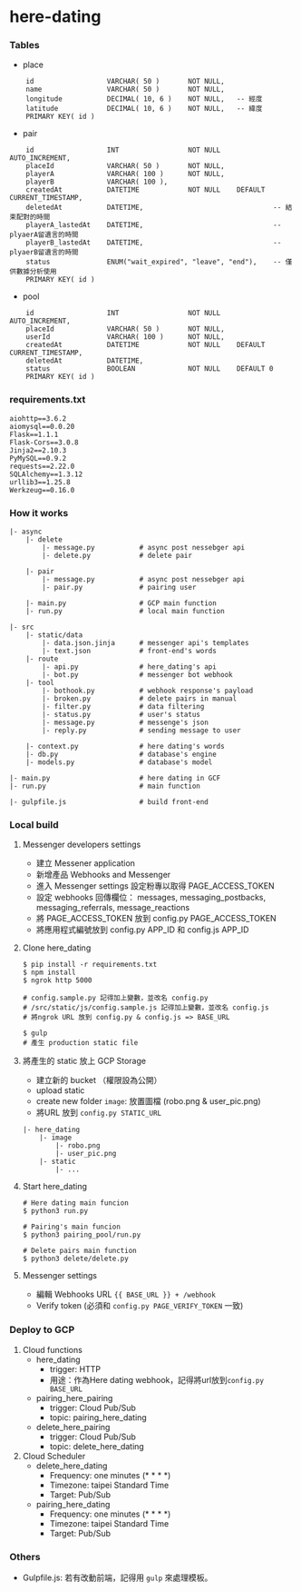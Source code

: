 # here-dating

### Tables
- place
```
    id                  VARCHAR( 50 )       NOT NULL,
    name                VARCHAR( 50 )       NOT NULL,
    longitude           DECIMAL( 10, 6 )    NOT NULL,   -- 經度
    latitude            DECIMAL( 10, 6 )    NOT NULL,   -- 緯度
    PRIMARY KEY( id )
```
- pair
```
    id                  INT                 NOT NULL    AUTO_INCREMENT,
    placeId             VARCHAR( 50 )       NOT NULL,
    playerA             VARCHAR( 100 )      NOT NULL,
    playerB             VARCHAR( 100 ),
    createdAt           DATETIME        	NOT NULL    DEFAULT  CURRENT_TIMESTAMP,
    deletedAt           DATETIME,                                -- 結束配對的時間
    playerA_lastedAt    DATETIME,                                -- plyaerA留遺言的時間
    playerB_lastedAt    DATETIME,                                -- plyaerB留遺言的時間
    status              ENUM("wait_expired", "leave", "end"),    -- 僅供數據分析使用
    PRIMARY KEY( id )
```
- pool
```
    id                  INT                 NOT NULL    AUTO_INCREMENT,
    placeId             VARCHAR( 50 )       NOT NULL,
    userId              VARCHAR( 100 )      NOT NULL,
    createdAt           DATETIME        	NOT NULL    DEFAULT CURRENT_TIMESTAMP,
    deletedAt           DATETIME,                                                   
    status              BOOLEAN             NOT NULL    DEFAULT 0    
    PRIMARY KEY( id )
```

### requirements.txt
```
aiohttp==3.6.2
aiomysql==0.0.20
Flask==1.1.1
Flask-Cors==3.0.8
Jinja2==2.10.3
PyMySQL==0.9.2
requests==2.22.0
SQLAlchemy==1.3.12
urllib3==1.25.8
Werkzeug==0.16.0
```

### How it works
```
|- async
    |- delete
        |- message.py           # async post nessebger api
        |- delete.py            # delete pair

    |- pair
        |- message.py           # async post nessebger api
        |- pair.py              # pairing user

    |- main.py                  # GCP main function
    |- run.py                   # local main function

|- src
    |- static/data
        |- data.json.jinja      # messenger api's templates
        |- text.json            # front-end's words
    |- route
        |- api.py               # here_dating's api
        |- bot.py               # messenger bot webhook
    |- tool
        |- bothook.py           # webhook response's payload
        |- broken.py            # delete pairs in manual
        |- filter.py            # data filtering
        |- status.py            # user's status
        |- message.py           # messenge's json
        |- reply.py             # sending message to user

    |- context.py               # here dating's words
    |- db.py                    # database's engine
    |- models.py                # database's model

|- main.py                      # here dating in GCF
|- run.py                       # main function

|- gulpfile.js                  # build front-end
```

### Local build
1. Messenger developers settings
    - 建立 Messener application
    - 新增產品 Webhooks and Messenger
    - 進入 Messenger settings 設定粉專以取得 PAGE_ACCESS_TOKEN 
    - 設定 webhooks 回傳欄位： messages, messaging_postbacks, messaging_referrals, message_reactions
    - 將 PAGE_ACCESS_TOKEN 放到 config.py PAGE_ACCESS_TOKEN
    - 將應用程式編號放到 config.py APP_ID 和 config.js APP_ID

2. Clone here_dating
    ```
    $ pip install -r requirements.txt
    $ npm install
    $ ngrok http 5000

    # config.sample.py 記得加上變數，並改名 config.py
    # /src/static/js/config.sample.js 記得加上變數，並改名 config.js
    # 將ngrok URL 放到 config.py & config.js => BASE_URL

    $ gulp
    # 產生 production static file
    ```

3. 將產生的 static 放上 GCP Storage
    - 建立新的 bucket （權限設為公開）
    - upload static
    - create new folder `image`: 放置圖檔 (robo.png & user_pic.png)
    - 將URL 放到 `config.py STATIC_URL`
    ```
    |- here_dating
        |- image
            |- robo.png
            |- user_pic.png
        |- static
            |- ...
    ```

4. Start here_dating
    ```
    # Here dating main funcion
    $ python3 run.py

    # Pairing's main funcion
    $ python3 pairing_pool/run.py

    # Delete pairs main function
    $ python3 delete/delete.py
    ```
2. Messenger settings
    - 編輯 Webhooks URL `{{ BASE_URL }} + /webhook`
    - Verify token (必須和 `config.py PAGE_VERIFY_TOKEN` 一致)

### Deploy to GCP
1. Cloud functions
    - here_dating
        - trigger: HTTP
        - 用途：作為Here dating webhook，記得將url放到`config.py BASE_URL`
    - pairing_here_pairing
        - trigger: Cloud Pub/Sub
        - topic: pairing_here_dating
    - delete_here_pairing
        - trigger: Cloud Pub/Sub
        - topic: delete_here_dating
3. Cloud Scheduler
    - delete_here_dating
        - Frequency: one minutes (* * * *)
        - Timezone: taipei Standard Time
        - Target: Pub/Sub
    - pairing_here_dating
        - Frequency: one minutes (* * * *)
        - Timezone: taipei Standard Time
        - Target: Pub/Sub

### Others
- Gulpfile.js: 若有改動前端，記得用 `gulp` 來處理模板。